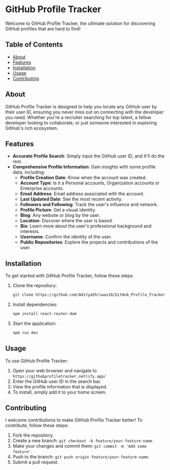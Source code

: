 # GitHub Profile Tracker

Welcome to GitHub Profile Tracker, the ultimate solution for discovering GitHub profiles that are hard to find!

## Table of Contents
- [About](#about)
- [Features](#features)
- [Installation](#installation)
- [Usage](#usage)
- [Contributing](#contributing)

## About

GitHub Profile Tracker is designed to help you locate any GitHub user by their user ID, ensuring you never miss out on connecting with the developer you need. Whether you're a recruiter searching for top talent, a fellow developer looking to collaborate, or just someone interested in exploring GitHub's rich ecosystem.

## Features

- **Accurate Profile Search**: Simply input the GitHub user ID, and It'll do the rest.
- **Comprehensive Profile Information**: Gain insights with some profile data, including:
  - **Profile Creation Date**: Know when the account was created.
  - **Account Type**: Is it a Personal accounts, Organization accounts or Enterprise accounts.
  - **Email Address**: Email address associated with the account.
  - **Last Updated Date**: See the most recent activity.
  - **Followers and Following**: Track the user's influence and network.
  - **Profile Picture**: Get a visual identity.
  - **Blog**: Any website or blog by the user.
  - **Location**: Discover where the user is based.
  - **Bio**: Learn more about the user's professional background and interests.
  - **Username**: Confirm the identity of the user.
  - **Public Repositories**: Explore the projects and contributions of the user.

## Installation

To get started with GitHub Profile Tracker, follow these steps:

1. Clone the repository:
    ```sh
    git clone https://github.com/AdityaShriwas18/GitHub_Profile_Tracker
    ```

2. Install dependencies:
    ```sh
    npm install react-router-dom
    ```

3. Start the application:
    ```sh
    npm run dev
    ```

## Usage

To use GitHub Profile Tracker:

1. Open your web browser and navigate to `https://githubprofiletracker.netlify.app/`
2. Enter the GitHub user ID in the search bar.
3. View the profile information that is displayed.
4. To install, simply add it to your home screen.

## Contributing

I welcome contributions to make GitHub Profile Tracker better! To contribute, follow these steps:

1. Fork the repository.
2. Create a new branch: `git checkout -b feature/your-feature-name`.
3. Make your changes and commit them: `git commit -m 'Add some feature'`.
4. Push to the branch: `git push origin feature/your-feature-name`.
5. Submit a pull request.
